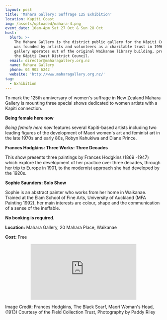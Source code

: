 ```yaml
---
layout: post
title: 'Mahara Gallery: Suffrage 125 Exhibition'
location: Kapiti Coast
img: /assets/uploaded/mahara-4.png
event_date: 10am-4pm Sat 27 Oct & Sun 28 Oct
host:
  blurb: >-
    The Mahara Gallery is the district public gallery for the Kāpiti Coast. It
    was founded by artists and volunteers as a charitable trust in 1996. The
    gallery operates out of the original Waikanae library building, provided by
    the Kāpiti Coast District Council.
  email: director@maharagallery.org.nz
  name: Mahara Gallery
  phone: 04 902 6242
  website: 'http://www.maharagallery.org.nz/'
tag:
  - Exhibition
---
```

To mark the 125th anniversary of women's suffrage in New Zealand Mahara Gallery is mounting three special shows dedicated to women artists with a Kapiti connection. 

**Being female here now**

_Being female here now_ features several Kapiti-based artists including two leading figures of the development of Maori women's art and feminist art in the late 1970s and early 80s, Robyn Kahukiwa and Diane Prince.

**Frances Hodgkins: Three Works: Three Decades**

This show presents three paintings by Frances Hodgkins (1869 -1947) which explore the development of her practice over three decades, through her trip to Europe in 1901, to the modernist approach she had developed by the 1920s.

**Sophie Saunders: Solo Show**

Sophie is an abstract painter who works from her home in Waikanae. Trained at the Elam School of Fine Arts, University of Auckland (MFA Painting 1992), her main interests are colour, shape and the communication of a sense of the ineffable.

**No booking is required.**

**Location:** Mahara Gallery, 20 Mahara Place, Waikanae

**Cost:** Free

<center><iframe src="https://www.facebook.com/plugins/page.php?href=https%3A%2F%2Fwww.facebook.com%2Fmaharagallery%2F&tabs=header&width=340&height=180&small_header=false&adapt_container_width=true&hide_cover=false&show_facepile=true&appId" width="340" height="180" style="border:none;overflow:hidden" scrolling="no" frameborder="0" allowTransparency="true" allow="encrypted-media"></iframe></center>

Image Credit: Frances Hodgkins, The Black Scarf, Maori Woman's Head, (1913) Courtesy of the Field Collection Trust, Photography by Paddy Riley
